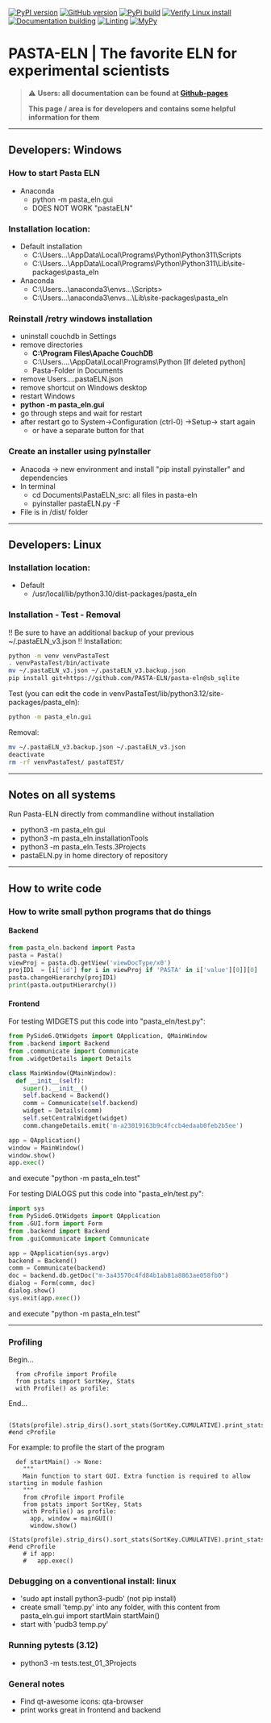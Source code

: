 
[![PyPI version](https://badge.fury.io/py/pasta-eln.svg)](https://badge.fury.io/py/pasta-eln)
[![GitHub version](https://badge.fury.io/gh/PASTA-ELN%2Fpasta-eln.svg)](https://badge.fury.io/gh/PASTA-ELN%2Fpasta-eln)
[![PyPi build](https://github.com/PASTA-ELN/pasta-eln/actions/workflows/pypi.yml/badge.svg)](https://github.com/PASTA-ELN/pasta-eln/actions/workflows/pypi.yml)
[![Verify Linux install](https://github.com/PASTA-ELN/pasta-eln/actions/workflows/installLinux.yml/badge.svg)](https://github.com/PASTA-ELN/pasta-eln/actions/workflows/installLinux.yml)
[![Documentation building](https://github.com/PASTA-ELN/pasta-eln/actions/workflows/docbuild.yml/badge.svg)](https://github.com/PASTA-ELN/pasta-eln/actions/workflows/docbuild.yml)
[![Linting](https://github.com/PASTA-ELN/pasta-eln/actions/workflows/pylint.yml/badge.svg)](https://github.com/PASTA-ELN/pasta-eln/actions/workflows/pylint.yml)
[![MyPy](https://github.com/PASTA-ELN/pasta-eln/actions/workflows/mypy.yml/badge.svg)](https://github.com/PASTA-ELN/pasta-eln/actions/workflows/mypy.yml)

# PASTA-ELN | The favorite ELN for experimental scientists

> :warning: **Users: all documentation can be found at [Github-pages](https://pasta-eln.github.io/pasta-eln/)**
>
> **This page / area is for developers and contains some helpful information for them**

---

## Developers: Windows

### How to start Pasta ELN
- Anaconda
  - python -m pasta_eln.gui
  - DOES NOT WORK "pastaELN"

### Installation location:
- Default installation
  - C:\Users\...\AppData\Local\Programs\Python\Python311\Scripts
  - C:\Users\...\AppData\Local\Programs\Python\Python311\Lib\site-packages\pasta_eln
- Anaconda
  - C:\Users\...\anaconda3\envs\...\Scripts>
  - C:\Users\...\anaconda3\envs\...\Lib\site-packages\pasta_eln

### Reinstall /retry windows installation
- uninstall couchdb in Settings
- remove directories
  - **C:\Program Files\Apache CouchDB**
  - C:\Users\....\AppData\Local\Programs\Python [If deleted python]
  - Pasta-Folder in Documents
- remove Users\...\.pastaELN.json
- remove shortcut on Windows desktop
- restart Windows
- **python -m pasta_eln.gui**
- go through steps and wait for restart
- after restart go to System->Configuration (ctrl-0) ->Setup-> start again
  - or have a separate button for that

### Create an installer using pyInstaller
- Anacoda -> new environment and install "pip install pyinstaller" and dependencies
- In terminal
  - cd Documents\PastaELN_src: all files in pasta-eln
  - pyinstaller pastaELN.py -F
- File is in /dist/ folder


---

## Developers: Linux
### Installation location:
- Default
  - /usr/local/lib/python3.10/dist-packages/pasta_eln

### Installation - Test - Removal
!! Be sure to have an additional backup of your previous ~/.pastaELN_v3.json !!
Installation:
``` bash
python -m venv venvPastaTest
. venvPastaTest/bin/activate
mv ~/.pastaELN_v3.json ~/.pastaELN_v3.backup.json
pip install git+https://github.com/PASTA-ELN/pasta-eln@sb_sqlite
```

Test (you can edit the code in venvPastaTest/lib/python3.12/site-packages/pasta_eln):
``` bash
python -m pasta_eln.gui
```

Removal:
``` bash
mv ~/.pastaELN_v3.backup.json ~/.pastaELN_v3.json
deactivate
rm -rf venvPastaTest/ pastaTEST/
```

---

## Notes on all systems
Run Pasta-ELN directly from commandline without installation
- python3 -m pasta_eln.gui
- python3 -m pasta_eln.installationTools
- python3 -m pasta_eln.Tests.3Projects
- pastaELN.py in home directory of repository

---

## How to write code
### How to write small python programs that do things
#### Backend
``` Python
from pasta_eln.backend import Pasta
pasta = Pasta()
viewProj = pasta.db.getView('viewDocType/x0')
projID1  = [i['id'] for i in viewProj if 'PASTA' in i['value'][0]][0]
pasta.changeHierarchy(projID1)
print(pasta.outputHierarchy())
```

#### Frontend
For testing WIDGETS put this code into "pasta_eln/test.py":
``` Python
from PySide6.QtWidgets import QApplication, QMainWindow
from .backend import Backend
from .communicate import Communicate
from .widgetDetails import Details

class MainWindow(QMainWindow):
  def __init__(self):
    super().__init__()
    self.backend = Backend()
    comm = Communicate(self.backend)
    widget = Details(comm)
    self.setCentralWidget(widget)
    comm.changeDetails.emit('m-a23019163b9c4fccb4edaab0feb2b5ee')

app = QApplication()
window = MainWindow()
window.show()
app.exec()
```
and execute "python -m pasta_eln.test"

For testing DIALOGS put this code into "pasta_eln/test.py":
``` Python
import sys
from PySide6.QtWidgets import QApplication
from .GUI.form import Form
from .backend import Backend
from .guiCommunicate import Communicate

app = QApplication(sys.argv)
backend = Backend()
comm = Communicate(backend)
doc = backend.db.getDoc("m-3a43570c4fd84b1ab81a8863ae058fb0")
dialog = Form(comm, doc)
dialog.show()
sys.exit(app.exec())
```
and execute "python -m pasta_eln.test"

---

### Profiling
Begin...

      from cProfile import Profile
      from pstats import SortKey, Stats
      with Profile() as profile:

End...

      (Stats(profile).strip_dirs().sort_stats(SortKey.CUMULATIVE).print_stats(100)) #end cProfile

For example: to profile the start of the program

      def startMain() -> None:
        """
        Main function to start GUI. Extra function is required to allow starting in module fashion
        """
        from cProfile import Profile
        from pstats import SortKey, Stats
        with Profile() as profile:
          app, window = mainGUI()
          window.show()
        (Stats(profile).strip_dirs().sort_stats(SortKey.CUMULATIVE).print_stats(100)) #end cProfile
        # if app:
        #   app.exec()


### Debugging on a conventional install: linux
- 'sudo apt install python3-pudb' (not pip install)
- create small 'temp.py' into any folder, with this content
  from pasta_eln.gui import startMain
  startMain()
- start with 'pudb3 temp.py'

### Running pytests (3.12)
- python3 -m tests.test_01_3Projects

### General notes
- Find qt-awesome icons: qta-browser
- print works great in frontend and backend
